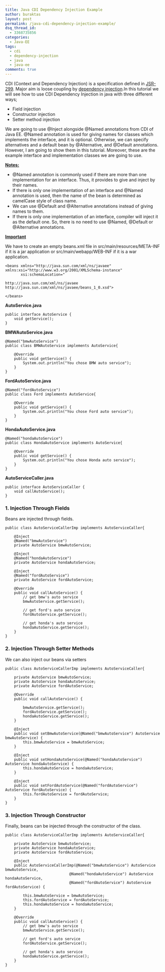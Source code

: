 ```yaml
---
title: Java CDI Dependency Injection Example
author: buraktas
layout: post
permalink: /java-cdi-dependency-injection-example/
dsq_thread_id:
  - 3368735856
categories:
  - Java-EE
tags:
  - cdi
  - dependency-injection
  - java
  - java-ee
comments: true
---
```

CDI (Context and Dependency Injection) is a specification defined in [JSR-299][1]. Major aim is loose coupling by [dependency injection][2].In this tutorial we will see how to use CDI Dependency Injection in java with three different ways;

<div>
  <ul>
    <li>
      Field injection
    </li>
    <li>
      Constructor injection
    </li>
    <li>
      Setter method injection
    </li>
  </ul>
</div>

<!--more-->

We are going to use <blognewcode>@Inject</blognewcode> alongside <blognewcode>@Named</blognewcode> annotations from CDI of Java EE. <blognewcode>@Named</blognewcode> annotation is used for giving names for classes which implements the interface, and it is optional. Otherwise, we can specify alternatives and a default bean by <blognewcode>@Alternative</blognewcode>, and <blognewcode>@Default</blognewcode> annotations. However, I am going to show them in this tutorial. Moreover, these are the example interface and implementation classes we are going to use.

<b><u>Notes:</u></b>

<div>
  <ul>
    <li>
      <blognewcode>@Named</blognewcode> annotation is commonly used if there are more than one implementation for an interface. Thus, it provides to give and inject by their names.
    </li>
    <li>
      If there is only one implementation of an interface and <blognewcode>@Named</blognewcode> annotation is used, then the name of the bean is determined as camelCase style of class name.
    </li>
    <li>
      We can use <blognewcode>@Default</blognewcode> and <blognewcode>@Alternative</blognewcode> annotations instead of giving names to them.
    </li>
    <li>
      If there is only one implementation of an interface, compiler will inject it as the default one. So, there is no need to use <blognewcode>@Named</blognewcode>, <blognewcode>@Default</blognewcode> or <blognewcode>@Alternative</blognewcode> annotations.
    </li>
  </ul>
</div>

<b><u>Important</u></b>

We have to create an empty <blognewcode>beans.xml</blognewcode> file in <blognewcode>src/main/resources/META-INF</blognewcode> if it is a jar application or <blognewcode>src/main/webapp/WEB-INF</blognewcode> if it is a war application.

<pre><code class="language-apacheconf">&lt;beans xmlns="http://java.sun.com/xml/ns/javaee" xmlns:xsi="http://www.w3.org/2001/XMLSchema-instance"
       xsi:schemaLocation="

http://java.sun.com/xml/ns/javaee
http://java.sun.com/xml/ns/javaee/beans_1_0.xsd"&gt;

&lt;/beans&gt;</code>
</pre>

<b>AutoService.java</b> 
<pre><code class="language-java">public interface AutoService {
    void getService();
}</code>
</pre>

<b>BMWAutoService.java</b>

<pre><code class="language-java">@Named("bmwAutoService")
public class BMWAutoService implements AutoService{

    @Override
    public void getService() {
        System.out.println("You chose BMW auto service");
    }
}</code>
</pre>

<b>FordAutoService.java</b>

<pre><code class="language-java">@Named("fordAutoService")
public class Ford implements AutoService{

    @Override
    public void getService() {
        System.out.println("You chose Ford auto service");
    }
}</code>
</pre>

<b>HondaAutoService.java</b>

<pre><code class="language-java">@Named("hondaAutoService")
public class HondaAutoService implements AutoService{

    @Override
    public void getService() {
        System.out.println("You chose Honda auto service");
    }
}</code>
</pre>

<b>AutoServiceCaller.java</b>
<pre><code class="language-java">public interface AutoServiceCaller {
    void callAutoService();
}</code>
</pre>
  
<h3> 1. Injection Through Fields </h3>
  
Beans are injected through fields.

<pre><code class="language-java">public class AutoServiceCallerImp implements AutoServiceCaller{

    @Inject
    @Named("bmwAutoService")
    private AutoService bmwAutoService;

    @Inject
    @Named("hondaAutoService")
    private AutoService hondaAutoService;

    @Inject
    @Named("fordAutoService")
    private AutoService fordAutoService;

    @Override
    public void callAutoService() {
        // get bmw's auto service
        bmwAutoService.getService();

        // get ford's auto service
        fordAutoService.getService();

        // get honda's auto service
        hondaAutoService.getService();
    }
}</code>
</pre>
  
<h3> 2. Injection Through Setter Methods </h3>

We can also inject our beans via setters

<pre><code class="language-java">public class AutoServiceCallerImp implements AutoServiceCaller{

    private AutoService bmwAutoService;
    private AutoService hondaAutoService;
    private AutoService fordAutoService;

    @Override
    public void callAutoService() {

        bmwAutoService.getService();
        fordAutoService.getService();
        hondaAutoService.getService();
    }

    @Inject
    public void setBmwAutoService(@Named("bmwAutoService") AutoService bmwAutoService) {
        this.bmwAutoService = bmwAutoService;
    }

    @Inject
    public void setHondaAutoService(@Named("hondaAutoService") AutoService hondaAutoService) {
        this.hondaAutoService = hondaAutoService;
    }

    @Inject
    public void setFordAutoService(@Named("fordAutoService") AutoService fordAutoService) {
        this.fordAutoService = fordAutoService;
    }
}</code>
</pre>
  
<h3> 3. Injection Through Constructor </h3>

Finally, beans can be injected through the constructor of the class.

<pre><code class="language-java">public class AutoServiceCallerImp implements AutoServiceCaller{

    private AutoService bmwAutoService;
    private AutoService hondaAutoService;
    private AutoService fordAutoService;

    @Inject
    public AutoServiceCallerImp(@Named("bmwAutoService") AutoService bmwAutoService,
                             @Named("hondaAutoService") AutoService hondaAutoService,
                             @Named("fordAutoService") AutoService fordAutoService) {

        this.bmwAutoService = bmwAutoService;
        this.fordAutoService = fordAutoService;
        this.hondaAutoService = hondaAutoService;
    }

    @Override
    public void callAutoService() {
        // get bmw's auto service
        bmwAutoService.getService();

        // get ford's auto service
        fordAutoService.getService();

        // get honda's auto service
        hondaAutoService.getService();
    }
}</code>
</pre>

 [1]: https://jcp.org/en/jsr/detail?id=299
 [2]: http://martinfowler.com/articles/injection.html